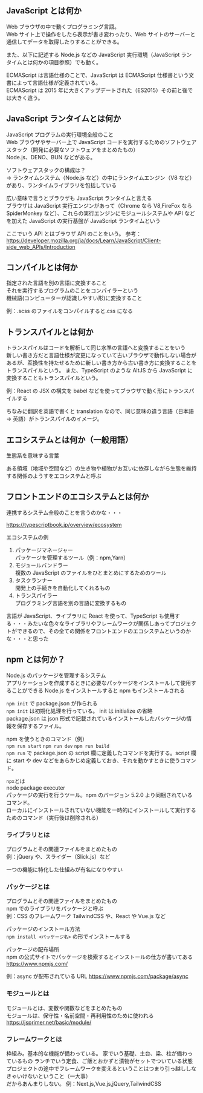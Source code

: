 ## JavaScript とは何か

Web ブラウザの中で動くプログラミング言語。  
Web サイト上で操作をしたら表示が書き変わったり、Web サイトのサーバーと通信してデータを取得したりすることができる。

また、以下に記述する Node.js などの JavaScript 実行環境（JavaScript ランタイムとは何かの項目参照）でも動く。

ECMAScript は言語仕様のことで、JavaScript は ECMAScript 仕様書という文書によって言語仕様が定義されている。  
ECMAScript は 2015 年に大きくアップデートされた（ES2015）その前と後では大きく違う。

## JavaScript ランタイムとは何か

JavaScript プログラムの実行環境全般のこと  
Web ブラウザやサーバー上で JavaScript コードを実行するためのソフトウェアスタック（開発に必要なソフトウェアをまとめたもの）  
Node.js、DENO、BUN などがある。

ソフトウェアスタックの構成は？  
→ ランタイムシステム（Node.js など）の中にランタイムエンジン（V8 など）があり、ランタイムライブラリを包括している

広い意味で言うとブラウザも JavaScript ランタイムと言える  
ブラウザは JavaScript 実行エンジンがあって（Chrome なら V8,FireFox なら SpiderMonkey など）、これらの実行エンジンにモジュールシステムや API などを加えた JavaScript の実行基盤が JavaScript ランタイムという

ここでいう API とはブラウザ API のことをいう。
参考：https://developer.mozilla.org/ja/docs/Learn/JavaScript/Client-side_web_APIs/Introduction

## コンパイルとは何か

指定された言語を別の言語に変換すること  
それを実行するプログラムのことをコンパイラーという  
機械語(コンピューターが認識しやすい形)に変換すること

例：.scss のファイルをコンパイルすると.css になる

## トランスパイルとは何か

トランスパイルはコードを解析して同じ水準の言語へと変換することをいう  
新しい書き方だと言語仕様が変更になっていて古いブラウザで動作しない場合があるが、互換性を持たせるために新しい書き方から古い書き方に変換することをトランスパイルという。
また、TypeScript のような AltJS から JavaScript に変換することもトランスパイルという。

例：React の JSX の構文を babel などを使ってブラウザで動く形にトランスパイルする

ちなみに翻訳を英語で書くと translation なので、同じ意味の違う言語（日本語 → 英語）がトランスパイルのイメージ。

## エコシステムとは何か（一般用語）

生態系を意味する言葉

ある領域（地域や空間など）の生き物や植物がお互いに依存しながら生態を維持する関係のようすをエコシステムと呼ぶ

## フロントエンドのエコシステムとは何か

連携するシステム全般のことを言うのかな・・・

https://typescriptbook.jp/overview/ecosystem

エコシステムの例

1. パッケージマネージャー  
   パッケージを管理するツール（例：npm,Yarn）
2. モジュールバンドラー  
   複数の JavaScript のファイルをひとまとめにするためのツール
3. タスクランナー  
   開発上の手続きを自動化してくれるもの
4. トランスパイラー  
   プログラミング言語を別の言語に変換するもの

言語が JavaScript、ライブラリに React を使って、TypeScript も使用する・・・みたいな色々なライブラリやフレームワークが関係しあってプロジェクトができるので、その全ての関係をフロントエンドのエコシステムというのかな・・・と思った

## npm とは何か？

Node.js のパッケージを管理するシステム  
アプリケーションを作成するときに必要なパッケージをインストールして使用することができる
Node.js をインストールすると npm もインストールされる

`npm init` で package.json が作られる  
`npm init` は初期化処理を行っている。 init は initialize の省略　　
package.json は json 形式で記載されているインストールしたパッケージの情報を保存するファイル。

npm を使うときのコマンド（例）  
`npm run start` `npm run dev` `npm run build`  
`npm run` で package.json の script 欄に定義したコマンドを実行する。script 欄に start や dev などをあらかじめ定義しておき、それを動かすときに使うコマンド。

`npx`とは  
node package executer  
パッケージの実行を行うツール。npm のバージョン 5.2.0 より同梱されているコマンド。  
ローカルにインストールされていない機能を一時的にインストールして実行するためのコマンド（実行後は削除される）

### ライブラリとは

プログラムとその関連ファイルをまとめたもの  
例：jQuery や、スライダー（Slick.js）など

一つの機能に特化した仕組みが有名になりやすい

### パッケージとは

プログラムとその関連ファイルをまとめたもの  
npm でのライブラリをパッケージと呼ぶ  
例：CSS のフレームワーク TailwindCSS や、React や Vue.js など

パッケージのインストール方法  
`npm install <パッケージ名>` の形でインストールする

パッケージの配布場所  
npm の公式サイトでパッケージを検索するとインストールの仕方が書いてある  
https://www.npmjs.com/

例：async が配布されている URL
https://www.npmjs.com/package/async

### モジュールとは

モジュールとは、変数や関数などをまとめたもの  
モジュールは、保守性・名前空間・再利用性のために使われる  
https://jsprimer.net/basic/module/

### フレームワークとは

枠組み。基本的な機能が備わっている。
家でいう基礎、土台、梁、柱が備わっているもの
ランチでいう定食、ご飯とおかずと漬物がセットでついている状態  
プロジェクトの途中でフレームワークを変えるということはつまり引っ越ししなきゃいけないということ（一大事）  
だからあんまりしない。
例：Next.js,Vue.js,jQuery,TailwindCSS
